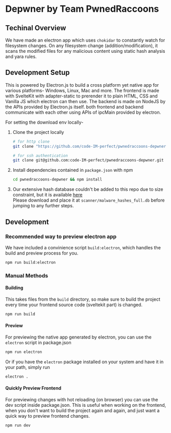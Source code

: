 # Depwner by Team PwnedRaccoons

## Techinal Overview
We have made an electron app which uses `chokidar` to constantly watch for filesystem changes. On any filesystem change (addition/modification), it scans the modified files for any malicious content using static hash analysis and yara rules.

## Development Setup

This is powered by Electron.js to build a cross platform yet native app for various platforms- Windows, Linux, Mac and more. The frontend is made with SvelteKit with adapter-static to prerender it to plain HTML, CSS and Vanilla JS which electron can then use. The backend is made on NodeJS by the APIs provided by Electron.js itself. both frontend and backend communicate with each other using APIs of ipcMain provided by electron.


For setting the download env locally-

1. Clone the project locally
   ```sh
   # for http clone
   git clone "https://github.com/code-IM-perfect/pwnedraccoons-depwner.git"
   ```
   ```sh
   # for ssh authentication
   git clone git@github.com:code-IM-perfect/pwnedraccoons-depwner.git
   ```
2. Install dependencies contained in `package.json` with npm
   ```sh
   cd pwnedraccoons-depwner && npm install
   ```
3. Our extensive hash database couldn't be added to this repo due to size constraint, but it is available [here](https://mega.nz/file/dCYgELSb#c3HUdGihQW_MY6qfLNL5-CEYVXEjdJGQ3-WplbR34kg)\
Please download and place it at `scanner/malware_hashes_full.db` before jumping to any further steps.

## Development

### Recommended way to preview electron app

We have included a convinience script `build:electron`, which handles the build and preview process for you.

```sh
npm run build:electron
```

### Manual Methods

#### Building


This takes files from the `build` directory, so make sure to build the project every time your frontend source code (sveltekit part) is changed.

```sh
npm run build
```

#### Preview

For previewing the native app generated by electron, you can use the `electron` script in package.json

```sh
npm run electron
```

Or if you have the `electron` package installed on your system and have it in your path, simply run

```sh
electron .
```

#### Quickly Preview Frontend

For previewing changes with hot reloading (on browser) you can use the dev script inside package.json. This is useful when working on the frontend, when you don't want to build the project again and again, and just want a quick way to preview frontend changes.

```sh
npm run dev
```
